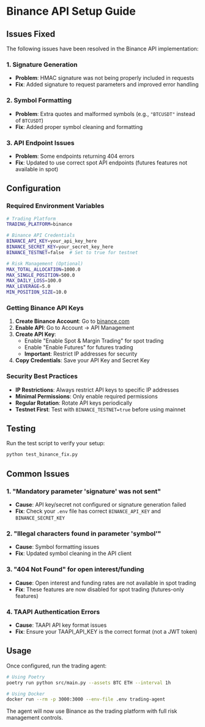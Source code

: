 # Binance API Setup Guide

## Issues Fixed

The following issues have been resolved in the Binance API implementation:

### 1. Signature Generation
- **Problem**: HMAC signature was not being properly included in requests
- **Fix**: Added signature to request parameters and improved error handling

### 2. Symbol Formatting
- **Problem**: Extra quotes and malformed symbols (e.g., `"BTCUSDT"` instead of `BTCUSDT`)
- **Fix**: Added proper symbol cleaning and formatting

### 3. API Endpoint Issues
- **Problem**: Some endpoints returning 404 errors
- **Fix**: Updated to use correct spot API endpoints (futures features not available in spot)

## Configuration

### Required Environment Variables

```bash
# Trading Platform
TRADING_PLATFORM=binance

# Binance API Credentials
BINANCE_API_KEY=your_api_key_here
BINANCE_SECRET_KEY=your_secret_key_here
BINANCE_TESTNET=false  # Set to true for testnet

# Risk Management (Optional)
MAX_TOTAL_ALLOCATION=1000.0
MAX_SINGLE_POSITION=500.0
MAX_DAILY_LOSS=100.0
MAX_LEVERAGE=5.0
MIN_POSITION_SIZE=10.0
```

### Getting Binance API Keys

1. **Create Binance Account**: Go to [binance.com](https://binance.com)
2. **Enable API**: Go to Account → API Management
3. **Create API Key**: 
   - Enable "Enable Spot & Margin Trading" for spot trading
   - Enable "Enable Futures" for futures trading
   - **Important**: Restrict IP addresses for security
4. **Copy Credentials**: Save your API Key and Secret Key

### Security Best Practices

- **IP Restrictions**: Always restrict API keys to specific IP addresses
- **Minimal Permissions**: Only enable required permissions
- **Regular Rotation**: Rotate API keys periodically
- **Testnet First**: Test with `BINANCE_TESTNET=true` before using mainnet

## Testing

Run the test script to verify your setup:

```bash
python test_binance_fix.py
```

## Common Issues

### 1. "Mandatory parameter 'signature' was not sent"
- **Cause**: API key/secret not configured or signature generation failed
- **Fix**: Check your `.env` file has correct `BINANCE_API_KEY` and `BINANCE_SECRET_KEY`

### 2. "Illegal characters found in parameter 'symbol'"
- **Cause**: Symbol formatting issues
- **Fix**: Updated symbol cleaning in the API client

### 3. "404 Not Found" for open interest/funding
- **Cause**: Open interest and funding rates are not available in spot trading
- **Fix**: These features are now disabled for spot trading (futures-only features)

### 4. TAAPI Authentication Errors
- **Cause**: TAAPI API key format issues
- **Fix**: Ensure your TAAPI_API_KEY is the correct format (not a JWT token)

## Usage

Once configured, run the trading agent:

```bash
# Using Poetry
poetry run python src/main.py --assets BTC ETH --interval 1h

# Using Docker
docker run --rm -p 3000:3000 --env-file .env trading-agent
```

The agent will now use Binance as the trading platform with full risk management controls.
